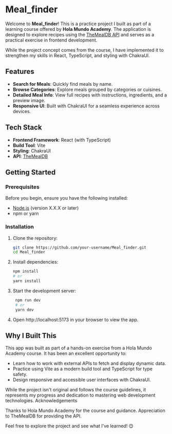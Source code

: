 # **Meal_finder**

Welcome to **Meal_finder**! This is a practice project I built as part of a learning course offered by **Hola Mundo Academy**. The application is designed to explore recipes using the [TheMealDB API](https://www.themealdb.com/) and serves as a practical exercise in frontend development.

While the project concept comes from the course, I have implemented it to strengthen my skills in React, TypeScript, and styling with ChakraUI.

## **Features**

- **Search for Meals**: Quickly find meals by name.  
- **Browse Categories**: Explore meals grouped by categories or cuisines.  
- **Detailed Meal Info**: View full recipes with instructions, ingredients, and a preview image.  
- **Responsive UI**: Built with ChakraUI for a seamless experience across devices.

## **Tech Stack**

- **Frontend Framework**: React (with TypeScript)  
- **Build Tool**: Vite  
- **Styling**: ChakraUI  
- **API**: [TheMealDB](https://www.themealdb.com/api.php)

## **Getting Started**

### **Prerequisites**

Before you begin, ensure you have the following installed:

- [Node.js](https://nodejs.org/) (version X.X.X or later)  
- npm or yarn

### **Installation**

1. Clone the repository:

   ```bash
   git clone https://github.com/your-username/Meal_finder.git
   cd Meal_finder

2. Install dependencies:
   ```bash
   npm install
   # or
   yarn install

3. Start the development server:
   ```bash
    npm run dev
    # or
    yarn dev

4. Open http://localhost:5173 in your browser to view the app.

## **Why I Built This**

This app was built as part of a hands-on exercise from a Hola Mundo Academy course. It has been an excellent opportunity to:

 - Learn how to work with external APIs to fetch and display dynamic data.
 - Practice using Vite as a modern build tool and TypeScript for type safety.
 - Design responsive and accessible user interfaces with ChakraUI.

While the project isn't original and follows the course guidelines, it represents my progress and dedication to mastering web development technologies.
Acknowledgements

 Thanks to Hola Mundo Academy for the course and guidance.
 Appreciation to TheMealDB for providing the API.

Feel free to explore the project and see what I’ve learned! 😊
